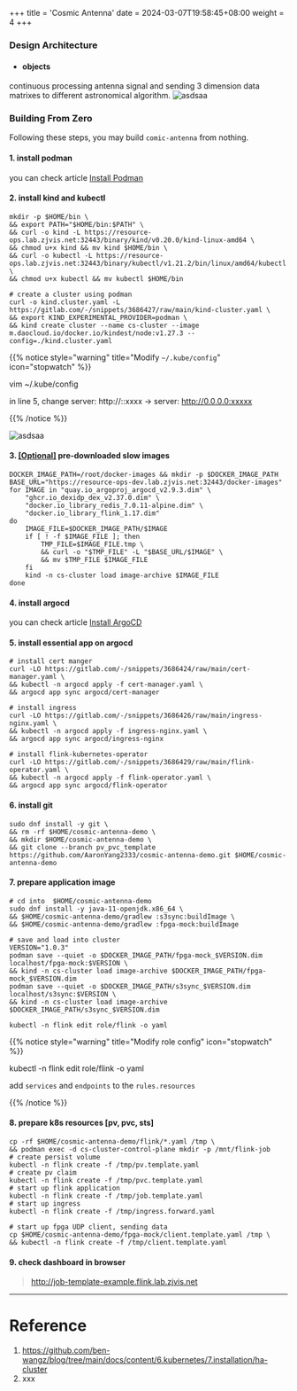 +++
title = 'Cosmic Antenna'
date = 2024-03-07T19:58:45+08:00
weight = 4
+++


### Design Architecture
- #### objects
continuous processing antenna signal and sending 3 dimension data matrixes to different astronomical algorithm.
![asdsaa](../../images/content/cosmic-antenna/objects.png)


### Building From Zero

Following these steps, you may build `comic-antenna` from nothing.
#### 1. install podman

you can check article [Install Podman](kubernetes/conatiner/podman/index.html)


#### 2. install kind and kubectl

```shell
mkdir -p $HOME/bin \
&& export PATH="$HOME/bin:$PATH" \
&& curl -o kind -L https://resource-ops.lab.zjvis.net:32443/binary/kind/v0.20.0/kind-linux-amd64 \
&& chmod u+x kind && mv kind $HOME/bin \
&& curl -o kubectl -L https://resource-ops.lab.zjvis.net:32443/binary/kubectl/v1.21.2/bin/linux/amd64/kubectl \
&& chmod u+x kubectl && mv kubectl $HOME/bin
```

```shell
# create a cluster using podman
curl -o kind.cluster.yaml -L https://gitlab.com/-/snippets/3686427/raw/main/kind-cluster.yaml \
&& export KIND_EXPERIMENTAL_PROVIDER=podman \
&& kind create cluster --name cs-cluster --image m.daocloud.io/docker.io/kindest/node:v1.27.3 --config=./kind.cluster.yaml
```


{{% notice style="warning" title="Modify `~/.kube/config`" icon="stopwatch" %}}

vim ~/.kube/config

in line 5, change server: http://::xxxx -> server: http://0.0.0.0:xxxxx

{{% /notice %}}

![asdsaa](../../images/content/cosmic-antenna/kube-config.png)

#### 3. [[Optional]]() pre-downloaded slow images
```shell
DOCKER_IMAGE_PATH=/root/docker-images && mkdir -p $DOCKER_IMAGE_PATH
BASE_URL="https://resource-ops-dev.lab.zjvis.net:32443/docker-images"
for IMAGE in "quay.io_argoproj_argocd_v2.9.3.dim" \
    "ghcr.io_dexidp_dex_v2.37.0.dim" \
    "docker.io_library_redis_7.0.11-alpine.dim" \
    "docker.io_library_flink_1.17.dim"
do
    IMAGE_FILE=$DOCKER_IMAGE_PATH/$IMAGE
    if [ ! -f $IMAGE_FILE ]; then
        TMP_FILE=$IMAGE_FILE.tmp \
        && curl -o "$TMP_FILE" -L "$BASE_URL/$IMAGE" \
        && mv $TMP_FILE $IMAGE_FILE
    fi
    kind -n cs-cluster load image-archive $IMAGE_FILE
done
```
#### 4. install argocd
you can check article [Install ArgoCD](kubernetes/argo/argo-cd/argocd/index.html)
    
#### 5. install essential app on argocd

```shell
# install cert manger    
curl -LO https://gitlab.com/-/snippets/3686424/raw/main/cert-manager.yaml \
&& kubectl -n argocd apply -f cert-manager.yaml \
&& argocd app sync argocd/cert-manager

# install ingress
curl -LO https://gitlab.com/-/snippets/3686426/raw/main/ingress-nginx.yaml \
&& kubectl -n argocd apply -f ingress-nginx.yaml \
&& argocd app sync argocd/ingress-nginx

# install flink-kubernetes-operator
curl -LO https://gitlab.com/-/snippets/3686429/raw/main/flink-operator.yaml \
&& kubectl -n argocd apply -f flink-operator.yaml \
&& argocd app sync argocd/flink-operator
```

#### 6. install git

```shell
sudo dnf install -y git \
&& rm -rf $HOME/cosmic-antenna-demo \
&& mkdir $HOME/cosmic-antenna-demo \
&& git clone --branch pv_pvc_template https://github.com/AaronYang2333/cosmic-antenna-demo.git $HOME/cosmic-antenna-demo
```

#### 7. prepare application image
```shell
# cd into  $HOME/cosmic-antenna-demo
sudo dnf install -y java-11-openjdk.x86_64 \
&& $HOME/cosmic-antenna-demo/gradlew :s3sync:buildImage \
&& $HOME/cosmic-antenna-demo/gradlew :fpga-mock:buildImage
```

```shell
# save and load into cluster
VERSION="1.0.3"
podman save --quiet -o $DOCKER_IMAGE_PATH/fpga-mock_$VERSION.dim localhost/fpga-mock:$VERSION \
&& kind -n cs-cluster load image-archive $DOCKER_IMAGE_PATH/fpga-mock_$VERSION.dim
podman save --quiet -o $DOCKER_IMAGE_PATH/s3sync_$VERSION.dim localhost/s3sync:$VERSION \
&& kind -n cs-cluster load image-archive $DOCKER_IMAGE_PATH/s3sync_$VERSION.dim
```

```shell
kubectl -n flink edit role/flink -o yaml
```

{{% notice style="warning" title="Modify role config" icon="stopwatch" %}}

kubectl -n flink edit role/flink -o yaml

add `services` and `endpoints` to the `rules.resources`

{{% /notice %}}

#### 8. prepare k8s resources [pv, pvc, sts]
```shell
cp -rf $HOME/cosmic-antenna-demo/flink/*.yaml /tmp \
&& podman exec -d cs-cluster-control-plane mkdir -p /mnt/flink-job
# create persist volume
kubectl -n flink create -f /tmp/pv.template.yaml
# create pv claim
kubectl -n flink create -f /tmp/pvc.template.yaml
# start up flink application
kubectl -n flink create -f /tmp/job.template.yaml
# start up ingress
kubectl -n flink create -f /tmp/ingress.forward.yaml
```

```shell
# start up fpga UDP client, sending data 
cp $HOME/cosmic-antenna-demo/fpga-mock/client.template.yaml /tmp \
&& kubectl -n flink create -f /tmp/client.template.yaml
```

#### 9. check dashboard in browser

> http://job-template-example.flink.lab.zjvis.net


---
# Reference
1. https://github.com/ben-wangz/blog/tree/main/docs/content/6.kubernetes/7.installation/ha-cluster
2. xxx